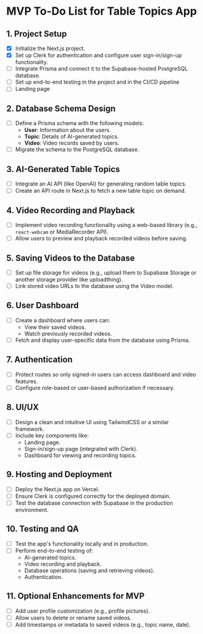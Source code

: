 # MVP To-Do List for Table Topics App

## 1. Project Setup

- [x] Initialize the Next.js project.
- [x] Set up Clerk for authentication and configure user sign-in/sign-up functionality.
- [ ] Integrate Prisma and connect it to the Supabase-hosted PostgreSQL database.
- [ ] Set up end-to-end testing in the project and in the CI/CD pipeline
- [ ] Landing page

## 2. Database Schema Design

- [ ] Define a Prisma schema with the following models:
  - **User**: Information about the users.
  - **Topic**: Details of AI-generated topics.
  - **Video**: Video records saved by users.
- [ ] Migrate the schema to the PostgreSQL database.

## 3. AI-Generated Table Topics

- [ ] Integrate an AI API (like OpenAI) for generating random table topics.
- [ ] Create an API route in Next.js to fetch a new table topic on demand.

## 4. Video Recording and Playback

- [ ] Implement video recording functionality using a web-based library (e.g., `react-webcam` or MediaRecorder API).
- [ ] Allow users to preview and playback recorded videos before saving.

## 5. Saving Videos to the Database

- [ ] Set up file storage for videos (e.g., upload them to Supabase Storage or another storage provider like uploadthing).
- [ ] Link stored video URLs to the database using the Video model.

## 6. User Dashboard

- [ ] Create a dashboard where users can:
  - View their saved videos.
  - Watch previously recorded videos.
- [ ] Fetch and display user-specific data from the database using Prisma.

## 7. Authentication

- [ ] Protect routes so only signed-in users can access dashboard and video features.
- [ ] Configure role-based or user-based authorization if necessary.

## 8. UI/UX

- [ ] Design a clean and intuitive UI using TailwindCSS or a similar framework.
- [ ] Include key components like:
  - Landing page.
  - Sign-in/sign-up page (integrated with Clerk).
  - Dashboard for viewing and recording topics.

## 9. Hosting and Deployment

- [ ] Deploy the Next.js app on Vercel.
- [ ] Ensure Clerk is configured correctly for the deployed domain.
- [ ] Test the database connection with Supabase in the production environment.

## 10. Testing and QA

- [ ] Test the app's functionality locally and in production.
- [ ] Perform end-to-end testing of:
  - AI-generated topics.
  - Video recording and playback.
  - Database operations (saving and retrieving videos).
  - Authentication.

## 11. Optional Enhancements for MVP

- [ ] Add user profile customization (e.g., profile pictures).
- [ ] Allow users to delete or rename saved videos.
- [ ] Add timestamps or metadata to saved videos (e.g., topic name, date).
